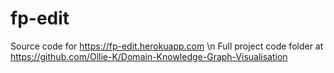 # fp-edit
Source code for https://fp-edit.herokuapp.com \n
Full project code folder at https://github.com/Ollie-K/Domain-Knowledge-Graph-Visualisation 
